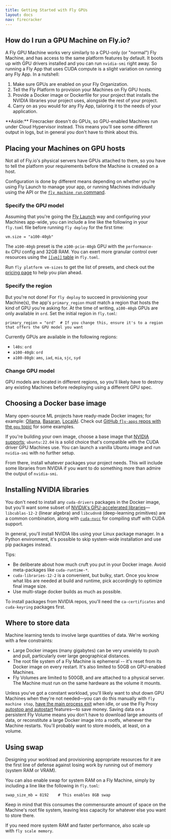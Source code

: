 ```yaml
---
title: Getting Started with Fly GPUs
layout: docs
nav: firecracker
---
```


## How do I run a GPU Machine on Fly.io?

A Fly GPU Machine works very similarly to a CPU-only (or "normal") Fly Machine, and has access to the same platform features by default. It boots up with GPU drivers installed and you can run `nvidia-smi` right away. So running a Fly App that uses CUDA compute is a slight variation on running any Fly App. In a nutshell:

1. Make sure GPUs are enabled on your Fly Organization.
1. Tell the Fly Platform to provision your Machines on Fly GPU hosts.
1. Provide a Docker image or Dockerfile for your project that installs the NVIDIA libraries your project uses, alongside the rest of your project.
1. Carry on as you would for any Fly App, tailoring it to the needs of your application.

<div class="note icon">
**Aside:** Firecracker doesn't do GPUs, so GPU-enabled Machines run under Cloud Hypervisor instead. This means you'll see some different output in logs, but in general you don't have to think about this.
</div>

## Placing your Machines on GPU hosts

Not all of Fly.io's physical servers have GPUs attached to them, so you have to tell the platform your requirements before the Machine is created on a host.

Configuration is done by different means depending on whether you're using Fly Launch to manage your app, or running Machines individually using the API or the [`fly machine run` command](/docs/machines/run/).

### Specify the GPU model

Assuming that you're going the [Fly Launch](/docs/apps/) way and configuring your Machines app-wide, you can include a line like the following in your `fly.toml` file before running `fly deploy` for the first time:

```
vm.size = "a100-40gb"
```

The `a100-40gb` preset is the `a100-pcie-40gb` GPU with the `performance-8x` CPU config and 32GB RAM. You can exert more granular control over resources using the [`[[vm]]` table](https:///docs/reference/configuration/#the-vm-section) in `fly.toml`.

Run `fly platform vm-sizes` to get the list of presets, and check out the [pricing page](/docs/about/pricing/#gpus-and-fly-machines) to help you plan ahead.

### Specify the region

But you're not done! For `fly deploy` to succeed in provisioning your Machine(s), the app's `primary_region` must match a region that hosts the kind of GPU you're asking for. At the time of writing, `a100-40gb` GPUs are only available in `ord`. Set the initial region in `fly.toml`:

```
primary_region = "ord"  # If you change this, ensure it's to a region that offers the GPU model you want
```

Currently GPUs are available in the following regions:

- `l40s`: `ord`
- `a100-40gb`: `ord`
- `a100-80gb`: `ams`, `iad`, `mia`, `sjc`, `syd`


### Change GPU model

GPU models are located in different regions, so you'll likely have to destroy any existing Machines before redeploying using a different GPU spec.


## Choosing a Docker base image

Many open-source ML projects have ready-made Docker images; for example: [Ollama](https://ollama.ai/blog/ollama-is-now-available-as-an-official-docker-image+external), [Basaran](https://github.com/hyperonym/basaran+external), [LocalAI](https://localai.io/basics/getting_started/+external). Check out [GitHub `fly-apps` repos with the `gpu` topic](https://github.com/orgs/fly-apps/repositories?q=topic%3Agpu+external) for some examples.

If you're building your own image, choose a base image that [NVIDIA supports](https://docs.nvidia.com/cuda/cuda-installation-guide-linux/index.html#system-requirements+external); `ubuntu:22.04` is a solid choice that's compatible with the CUDA driver GPU Machines use. You can launch a vanilla Ubuntu image and run `nvidia-smi` with no further setup.

From there, install whatever packages your project needs. This will include some libraries from NVIDIA if you want to do something more than admire the output of `nvidia-smi`.

## Installing NVIDIA libraries

You don't need to install any `cuda-drivers` packages in the Docker image, but you'll want some subset of [NVIDIA's GPU-accelerated libraries](https://developer.nvidia.com/gpu-accelerated-libraries+external)—`libcublas-12-2` (linear algebra) and `libcudnn8` (deep-learning primitives) are a common combination, along with [`cuda-nvcc`](https://developer.nvidia.com/cuda-llvm-compiler+external) for compiling stuff with CUDA support.

In general, you'll install NVIDIA libs using your Linux package manager. In a Python environment, it's possible to skip system-wide installation and use pip packages instead.

Tips:

-  Be deliberate about how much cruft you put in your Docker image. Avoid meta-packages like `cuda-runtime-*`.
- `cuda-libraries-12-2` is a convenient, but bulky, start. Once you know what libs are needed at build and runtime, pick accordingly to optimize final image size.
- Use multi-stage docker builds as much as possible.

To install packages from NVIDIA repos, you'll need the `ca-certificates` and `cuda-keyring` packages first.

## Where to store data

Machine learning tends to involve large quantities of data. We're working with a few constraints:

- Large Docker images (many gigabytes) can be very unwieldy to push and pull, particularly over large geographical distances.
- The root file system of a Fly Machine is ephemeral -- it's reset from its Docker image on every restart. It's also limited to 50GB on GPU-enabled Machines.
- Fly Volumes are limited to 500GB, and are attached to a physical server. The Machine must run on the same hardware as the volume it mounts.

Unless you've got a constant workload, you'll likely want to shut down GPU Machines when they're not needed&mdash;you can do this manually with `fly machine stop`, [have the main process exit](/docs/apps/autostart-stop/#stop-a-machine-by-terminating-its-main-process) when idle, or use the Fly Proxy [autostop and autostart](/docs/apps/autostart-stop/#how-it-works) features&mdash;to save money. Saving data on a persistent Fly Volume means you don't have to download large amounts of data, or reconstitute a large Docker image into a rootfs, whenever the Machine restarts. You'll probably want to store models, at least, on a volume.

## Using swap

Designing your workload and provisioning appropriate resources for it are the first line of defense against losing work by running out of memory (system RAM or VRAM). 

You can also enable swap for system RAM on a Fly Machine, simply by including a line like the following in `fly.toml`:

```
swap_size_mb = 8192    # This enables 8GB swap
```

Keep in mind that this consumes the commensurate amount of space on the Machine's root file system, leaving less capacity for whatever else you want to store there.

If you need more system RAM and faster performance, also scale up with `fly scale memory`.
